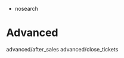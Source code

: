   - nosearch

# Advanced

<div class="toctree" data-titlesonly="">

advanced/after\_sales advanced/close\_tickets

</div>
